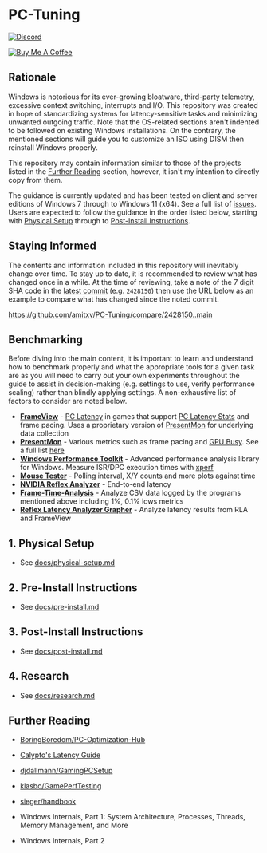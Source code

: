 # PC-Tuning

[![Discord](https://discordapp.com/api/guilds/994887453599076422/widget.png?style=shield)](https://discord.com/invite/yrAnChXXZw)

[![Buy Me A Coffee](https://www.buymeacoffee.com/assets/img/custom_images/orange_img.png)](https://www.buymeacoffee.com/amitxv)

## Rationale

Windows is notorious for its ever-growing bloatware, third-party telemetry, excessive context switching, interrupts and I/O. This repository was created in hope of standardizing systems for latency-sensitive tasks and minimizing unwanted outgoing traffic. Note that the OS-related sections aren't indented to be followed on existing Windows installations. On the contrary, the mentioned sections will guide you to customize an ISO using DISM then reinstall Windows properly.

This repository may contain information similar to those of the projects listed in the [Further Reading](#further-reading) section, however, it isn't my intention to directly copy from them.

The guidance is currently updated and has been tested on client and server editions of Windows 7 through to Windows 11 (x64). See a full list of [issues](https://github.com/amitxv/PC-Tuning/issues). Users are expected to follow the guidance in the order listed below, starting with [Physical Setup](#1-physical-setup) through to [Post-Install Instructions](#3-post-install-instructions).

## Staying Informed

The contents and information included in this repository will inevitably change over time. To stay up to date, it is recommended to review what has changed once in a while. At the time of reviewing, take a note of the 7 digit SHA code in the [latest commit](https://github.com/amitxv/PC-Tuning/commit/main) (e.g. ``2428150``) then use the URL below as an example to compare what has changed since the noted commit.

<https://github.com/amitxv/PC-Tuning/compare/2428150..main>

## Benchmarking

Before diving into the main content, it is important to learn and understand how to benchmark properly and what the appropriate tools for a given task are as you will need to carry out your own experiments throughout the guide to assist in decision-making (e.g. settings to use, verify performance scaling) rather than blindly applying settings. A non-exhaustive list of factors to consider are noted below.

- **[FrameView](https://www.nvidia.com/en-gb/geforce/technologies/frameview)** - [PC Latency](https://images.nvidia.com/content/images/article/system-latency-optimization-guide/nvidia-latency-optimization-guide-pc-latency.png) in games that support [PC Latency Stats](https://www.nvidia.com/en-gb/geforce/technologies/reflex/supported-products) and frame pacing. Uses a proprietary version of [PresentMon](https://github.com/GameTechDev/PresentMon) for underlying data collection
- **[PresentMon](https://github.com/GameTechDev/PresentMon)** - Various metrics such as frame pacing and [GPU Busy](https://www.intel.com/content/www/us/en/docs/gpa/user-guide/2022-4/gpu-metrics.html). See a full list [here](https://github.com/GameTechDev/PresentMon/blob/main/README-CaptureApplication.md#metric-definitions)
- **[Windows Performance Toolkit](https://learn.microsoft.com/en-us/windows-hardware/test/wpt)** - Advanced performance analysis library for Windows. Measure ISR/DPC execution times with [xperf](/bin/scripts/xperf-dpcisr.bat)
- **[Mouse Tester](https://github.com/amitxv/MouseTester)** - Polling interval, X/Y counts and more plots against time
- **[NVIDIA Reflex Analyzer](https://www.nvidia.com/en-gb/geforce/news/reflex-latency-analyzer-360hz-g-sync-monitors)** - End-to-end latency
- **[Frame-Time-Analysis](https://github.com/BoringBoredom/Frame-Time-Analysis)** - Analyze CSV data logged by the programs mentioned above including 1%, 0.1% lows metrics
- **[Reflex Latency Analyzer Grapher](https://boringboredom.github.io/tools/#/RLA)** - Analyze latency results from RLA and FrameView

## 1. Physical Setup

- See [docs/physical-setup.md](/docs/physical-setup.md)

## 2. Pre-Install Instructions

- See [docs/pre-install.md](/docs/pre-install.md)

## 3. Post-Install Instructions

- See [docs/post-install.md](/docs/post-install.md)

## 4. Research

- See [docs/research.md](/docs/research.md)

## Further Reading

- [BoringBoredom/PC-Optimization-Hub](https://github.com/BoringBoredom/PC-Optimization-Hub)

- [Calypto's Latency Guide](https://docs.google.com/document/d/1c2-lUJq74wuYK1WrA_bIvgb89dUN0sj8-hO3vqmrau4)

- [djdallmann/GamingPCSetup](https://github.com/djdallmann/GamingPCSetup)

- [klasbo/GamePerfTesting](https://github.com/klasbo/GamePerfTesting)

- [sieger/handbook](https://github.com/sieger/handbook)

- Windows Internals, Part 1: System Architecture, Processes, Threads, Memory Management, and More

- Windows Internals, Part 2
